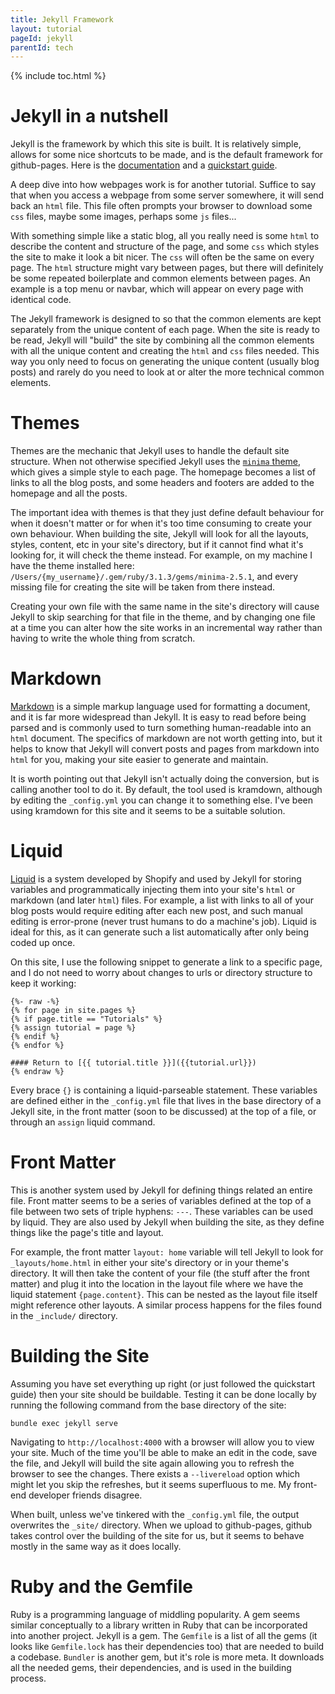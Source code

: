 ```yaml
---
title: Jekyll Framework
layout: tutorial
pageId: jekyll
parentId: tech
---
```


{% include toc.html %}

# Jekyll in a nutshell

Jekyll is the framework by which this site is built. It is relatively simple, allows for some nice shortcuts to be made, and is the default framework for github-pages. Here is the [documentation](https://jekyllrb.com/) and a [quickstart guide](https://jekyllrb.com/docs/).

A deep dive into how webpages work is for another tutorial. Suffice to say that when you access a webpage from some server somewhere, it will send back an `html` file. This file often prompts your browser to download some `css` files, maybe some images, perhaps some `js` files...

With something simple like a static blog, all you really need is some `html` to describe the content and structure of the page, and some `css` which styles the site to make it look a bit nicer. The `css` will often be the same on every page. The `html` structure might vary between pages, but there will definitely be some repeated boilerplate and common elements between pages. An example is a top menu or navbar, which will appear on every page with identical code. 

The Jekyll framework is designed to so that the common elements are kept separately from the unique content of each page. When the site is ready to be read, Jekyll will "build" the site by combining all the common elements with all the unique content and creating the `html` and `css` files needed. This way you only need to focus on generating the unique content (usually blog posts) and rarely do you need to look at or alter the more technical common elements.

# Themes

Themes are the mechanic that Jekyll uses to handle the default site structure. When not otherwise specified Jekyll uses the [`minima` theme](https://github.com/jekyll/minima/tree/master), which gives a simple style to each page. The homepage becomes a list of links to all the blog posts, and some headers and footers are added to the homepage and all the posts.

The important idea with themes is that they just define default behaviour for when it doesn't matter or for when it's too time consuming to create your own behaviour. When building the site, Jekyll will look for all the layouts, styles, content, etc in your site's directory, but if it cannot find what it's looking for, it will check the theme instead. For example, on my machine I have the theme installed here: `/Users/{my_username}/.gem/ruby/3.1.3/gems/minima-2.5.1`, and every missing file for creating the site will be taken from there instead.

Creating your own file with the same name in the site's directory will cause Jekyll to skip searching for that file in the theme, and by changing one file at a time you can alter how the site works in an incremental way rather than having to write the whole thing from scratch.

# Markdown

[Markdown](https://daringfireball.net/projects/markdown/) is a simple markup language used for formatting a document, and it is far more widespread than Jekyll. It is easy to read before being parsed and is commonly used to turn something human-readable into an `html` document. The specifics of markdown are not worth getting into, but it helps to know that Jekyll will convert posts and pages from markdown into `html` for you, making your site easier to generate and maintain.

It is worth pointing out that Jekyll isn't actually doing the conversion, but is calling another tool to do it. By default, the tool used is kramdown, although by editing the `_config.yml` you can change it to something else. I've been using kramdown for this site and it seems to be a suitable solution.

# Liquid

[Liquid](https://shopify.github.io/liquid/) is a system developed by Shopify and used by Jekyll for storing variables and programmatically injecting them into your site's `html` or markdown (and later `html`) files. For example, a list with links to all of your blog posts would require editing after each new post, and such manual editing is error-prone (never trust humans to do a machine's job). Liquid is ideal for this, as it can generate such a list automatically after only being coded up once.

On this site, I use the following snippet to generate a link to a specific page, and I do not need to worry about changes to urls or directory structure to keep it working:

```
{%- raw -%}
{% for page in site.pages %}
{% if page.title == "Tutorials" %}
{% assign tutorial = page %}
{% endif %}
{% endfor %}

#### Return to [{{ tutorial.title }}]({{tutorial.url}})
{% endraw %}
```

Every brace `{}` is containing a liquid-parseable statement. These variables are defined either in the `_config.yml` file that lives in the base directory of a Jekyll site, in the front matter (soon to be discussed) at the top of a file, or through an `assign` liquid command.

# Front Matter

This is another system used by Jekyll for defining things related an entire file. Front matter seems to be a series of variables defined at the top of a file between two sets of triple hyphens: `---`. These variables can be used by liquid. They are also used by Jekyll when building the site, as they define things like the page's title and layout.

For example, the front matter `layout: home` variable will tell Jekyll to look for `_layouts/home.html` in either your site's directory or in your theme's directory. It will then take the content of your file (the stuff after the front matter) and plug it into the location in the layout file where we have the liquid statement `{page.content}`. This can be nested as the layout file itself might reference other layouts. A similar process happens for the files found in the `_include/` directory.

# Building the Site

Assuming you have set everything up right (or just followed the quickstart guide) then your site should be buildable. Testing it can be done locally by running the following command from the base directory of the site:

`bundle exec jekyll serve`

Navigating to `http://localhost:4000` with a browser will allow you to view your site. Much of the time you'll be able to make an edit in the code, save the file, and Jekyll will build the site again allowing you to refresh the browser to see the changes. There exists a `--livereload` option which might let you skip the refreshes, but it seems superfluous to me. My front-end developer friends disagree.

When built, unless we've tinkered with the `_config.yml` file, the output overwrites the `_site/` directory. When we upload to github-pages, github takes control over the building of the site for us, but it seems to behave mostly in the same way as it does locally.

# Ruby and the Gemfile

Ruby is a programming language of middling popularity. A gem seems similar conceptually to a library written in Ruby that can be incorporated into another project. Jekyll is a gem. The `Gemfile` is a list of all the gems (it looks like `Gemfile.lock` has their dependencies too) that are needed to build a codebase. `Bundler` is another gem, but it's role is more meta. It downloads all the needed gems, their dependencies, and is used in the building process.
